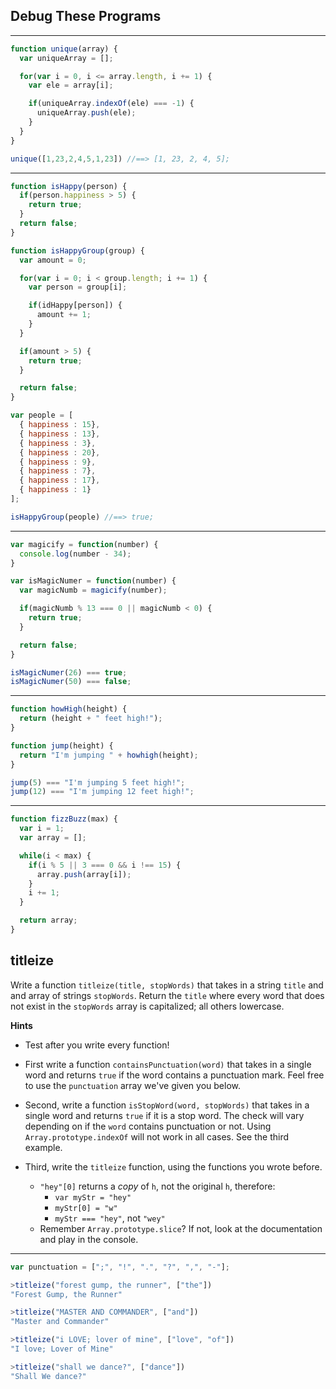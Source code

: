 ## Debug These Programs

-----------------------------------------------------

```javascript
function unique(array) {
  var uniqueArray = [];

  for(var i = 0, i <= array.length, i += 1) {
    var ele = array[i];

    if(uniqueArray.indexOf(ele) === -1) {
      uniqueArray.push(ele);
    }
  }
}

unique([1,23,2,4,5,1,23]) //==> [1, 23, 2, 4, 5];
```

-----------------------------------------------------

```javascript
function isHappy(person) {
  if(person.happiness > 5) {
    return true;
  }
  return false;
}

function isHappyGroup(group) {
  var amount = 0;

  for(var i = 0; i < group.length; i += 1) {
    var person = group[i];

    if(idHappy[person]) {
      amount += 1;
    }
  }

  if(amount > 5) {
    return true;
  }

  return false;
}

var people = [
  { happiness : 15},
  { happiness : 13},
  { happiness : 3},
  { happiness : 20},
  { happiness : 9},
  { happiness : 7},
  { happiness : 17},
  { happiness : 1}
];

isHappyGroup(people) //==> true;
```

-----------------------------------------------------

```javascript
var magicify = function(number) {
  console.log(number - 34);
}

var isMagicNumer = function(number) {
  var magicNumb = magicify(number);

  if(magicNumb % 13 === 0 || magicNumb < 0) {
    return true;
  }

  return false;
}

isMagicNumer(26) === true;
isMagicNumer(50) === false;
```

-----------------------------------------------------

```javascript
function howHigh(height) {
  return (height + " feet high!");
}

function jump(height) {
  return "I'm jumping " + howhigh(height);
}

jump(5) === "I'm jumping 5 feet high!";
jump(12) === "I'm jumping 12 feet high!";
```

-----------------------------------------------------

```javascript
function fizzBuzz(max) {
  var i = 1;
  var array = [];

  while(i < max) {
    if(i % 5 || 3 === 0 && i !== 15) {
      array.push(array[i]);
    }
    i += 1;
  }

  return array;
}
```

## titleize

Write a function `titleize(title, stopWords)` that takes in a string `title`
and and array of strings `stopWords`. Return the `title` where every word that
does not exist in the `stopWords` array is capitalized; all others lowercase.

**Hints**
* Test after you write every function!

* First write a function `containsPunctuation(word)` that takes in a single word
and returns `true` if the word contains a punctuation mark. Feel free to use the
`punctuation` array we've given you below.

* Second, write a function `isStopWord(word, stopWords)` that takes in a single
word and returns `true` if it is a stop word. The check will vary depending on
if the `word` contains punctuation or not. Using `Array.prototype.indexOf` will
not work in all cases. See the third example.

* Third, write the `titleize` function, using the functions you wrote before.
  - `"hey"[0]` returns a *copy* of `h`, not the original `h`, therefore:
    * `var myStr = "hey"`
    * `myStr[0] = "w"`
    * `myStr === "hey"`, not `"wey"`
  - Remember `Array.prototype.slice`? If not, look at the documentation and play
  in the console.

-----------------------------------------------------
```javascript
var punctuation = [";", "!", ".", "?", ",", "-"];
```

```javascript
>titleize("forest gump, the runner", ["the"])
"Forest Gump, the Runner"

>titleize("MASTER AND COMMANDER", ["and"])
"Master and Commander"

>titleize("i LOVE; lover of mine", ["love", "of"])
"I love; Lover of Mine"

>titleize("shall we dance?", ["dance"])
"Shall We dance?"
```
